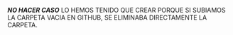 ***NO HACER CASO***
LO HEMOS TENIDO QUE CREAR PORQUE SI SUBIAMOS LA CARPETA VACIA EN GITHUB, SE ELIMINABA DIRECTAMENTE LA CARPETA.
